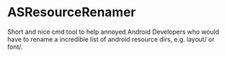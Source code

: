 # ASResourceRenamer
Short and nice cmd tool to help annoyed Android Developers who would have to rename a incredible list of android resource dirs, e.g. layout/ or font/.
